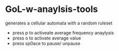 # GoL-w-anaylsis-tools

generates a cellular automata with a random ruleset
  - press p to activeate average frequency anaylysis
  - press o to activate average value
  - press sp0ace to pause/ unpause
